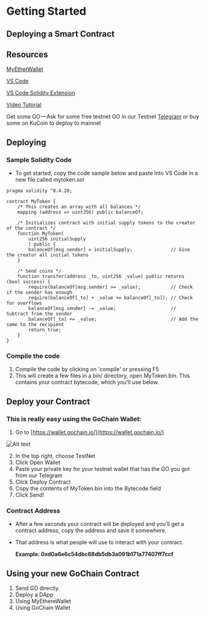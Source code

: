 # Getting Started

## Deploying a Smart Contract

## Resources

  [MyEtherWallet](https://www.myetherwallet.com/)

  [VS Code](https://code.visualstudio.com/)

  [VS Code Solidity Extension](https://marketplace.visualstudio.com/items?itemName=JuanBlanco.solidity)
  
  [Video Tutorial](https://www.youtube.com/watch?v=ltnK2EoSByw&feature=youtu.be)

  Get some GO — Ask for some free testnet GO in our Testnet [Telegram](https://t.me/gochain_testnet) or buy some on KuCoin to deploy  to mainnet

## Deploying

### Sample Solidity Code

* To get started, copy the code sample below and paste into VS Code in a new file called mytoken.sol

```text
pragma solidity ^0.4.20;

contract MyToken {
    /* This creates an array with all balances */
    mapping (address => uint256) public balanceOf;

    /* Initializes contract with initial supply tokens to the creator of the contract */
    function MyToken(
        uint256 initialSupply
        ) public {
        balanceOf[msg.sender] = initialSupply;              // Give the creator all initial tokens
    }

    /* Send coins */
    function transfer(address _to, uint256 _value) public returns (bool success) {
        require(balanceOf[msg.sender] >= _value);           // Check if the sender has enough
        require(balanceOf[_to] + _value >= balanceOf[_to]); // Check for overflows
        balanceOf[msg.sender] -= _value;                    // Subtract from the sender
        balanceOf[_to] += _value;                           // Add the same to the recipient
        return true;
    }
}
```

### Compile the code

1. Compile the code by clicking on 'compile' or pressing F5
2. This will create a few files in a bin/ directory, open MyToken.bin. This contains your contract bytecode, which you’ll use below.

## Deploy your Contract

### This is really easy using the GoChain Wallet:

1. Go to [https://wallet.gochain.io/](https://wallet.gochain.io/)

![Alt text](/Users/Ian/desktop/Testnet.png?raw=true "Optional Title")

2. In the top right, choose TestNet
3. Click Open Wallet
4. Paste your private key for your testnet wallet that has the GO you got from our Telegram
5. Click Deploy Contract
6. Copy the contents of MyToken.bin into the Bytecode field
7. Click Send!

### Contract Address

* After a few seconds your contract will be deployed and you’ll get a contract address, copy the address and save it somewhere. 
* That address is what people will use to interact with your contract.

  **Example: 0xd0a6e6c54dbc68db5db3a091b171a77407ff7ccf**

## Using your new GoChain Contract

1. Send GO directly. 
2. Deploy a DApp
3. Using MyEthereWallet
4. Using GoChain Wallet


